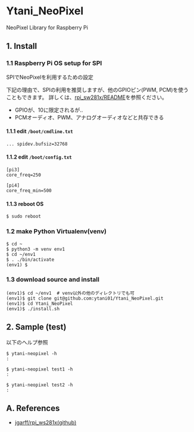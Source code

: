 # Ytani_NeoPixel
NeoPixel Library for Raspberry Pi

## 1. Install

### 1.1 Raspberry Pi OS setup for SPI

SPIでNeoPixelを利用するための設定

下記の理由で、SPIの利用を推奨しますが、他のGPIOピン(PWM, PCM)を使うこともできます。
詳しくは、[rpi_sw281x/README](https://github.com/jgarff/rpi_ws281x/README.md)を参照ください。

- GPIOが、10に限定されるが..
- PCMオーディオ、PWM、アナログオーディオなどと共存できる

#### 1.1.1 edit ``/boot/cmdline.txt``
```
... spidev.bufsiz=32768
```

#### 1.1.2 edit ``/boot/config.txt``
```
[pi3]
core_freq=250

[pi4]
core_freq_min=500
```

#### 1.1.3 reboot OS
```
$ sudo reboot
```

### 1.2 make Python Virtualenv(venv)

```
$ cd ~
$ python3 -m venv env1
$ cd ~/env1
$ . ./bin/activate
(env1) $
```

### 1.3 download source and install

```
(env1)$ cd ~/env1  # venv以外の他のディレクトリでも可
(env1)$ git clone git@github.com:ytani01/Ytani_NeoPixel.git
(env1)$ cd Ytani_NeoPixel
(env1)$ ./install.sh
```

## 2. Sample (test)

以下のヘルプ参照
```
$ ytani-neopixel -h
:

$ ytani-neopixel test1 -h
:

$ ytani-neopixel test2 -h
:
````


## A. References

* [jgarff/rpi_ws281x(github)](https://github.com/jgarff/rpi_ws281x)
